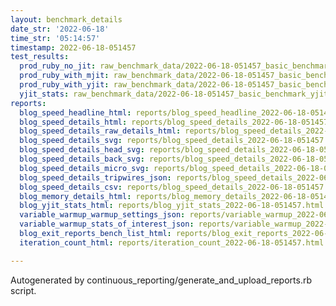 ```yaml
---
layout: benchmark_details
date_str: '2022-06-18'
time_str: '05:14:57'
timestamp: 2022-06-18-051457
test_results:
  prod_ruby_no_jit: raw_benchmark_data/2022-06-18-051457_basic_benchmark_prod_ruby_no_jit.json
  prod_ruby_with_mjit: raw_benchmark_data/2022-06-18-051457_basic_benchmark_prod_ruby_with_mjit.json
  prod_ruby_with_yjit: raw_benchmark_data/2022-06-18-051457_basic_benchmark_prod_ruby_with_yjit.json
  yjit_stats: raw_benchmark_data/2022-06-18-051457_basic_benchmark_yjit_stats.json
reports:
  blog_speed_headline_html: reports/blog_speed_headline_2022-06-18-051457.html
  blog_speed_details_html: reports/blog_speed_details_2022-06-18-051457.html
  blog_speed_details_raw_details_html: reports/blog_speed_details_2022-06-18-051457.raw_details.html
  blog_speed_details_svg: reports/blog_speed_details_2022-06-18-051457.svg
  blog_speed_details_head_svg: reports/blog_speed_details_2022-06-18-051457.head.svg
  blog_speed_details_back_svg: reports/blog_speed_details_2022-06-18-051457.back.svg
  blog_speed_details_micro_svg: reports/blog_speed_details_2022-06-18-051457.micro.svg
  blog_speed_details_tripwires_json: reports/blog_speed_details_2022-06-18-051457.tripwires.json
  blog_speed_details_csv: reports/blog_speed_details_2022-06-18-051457.csv
  blog_memory_details_html: reports/blog_memory_details_2022-06-18-051457.html
  blog_yjit_stats_html: reports/blog_yjit_stats_2022-06-18-051457.html
  variable_warmup_warmup_settings_json: reports/variable_warmup_2022-06-18-051457.warmup_settings.json
  variable_warmup_stats_of_interest_json: reports/variable_warmup_2022-06-18-051457.stats_of_interest.json
  blog_exit_reports_bench_list_html: reports/blog_exit_reports_2022-06-18-051457.bench_list.html
  iteration_count_html: reports/iteration_count_2022-06-18-051457.html

---
```

Autogenerated by continuous_reporting/generate_and_upload_reports.rb script.
